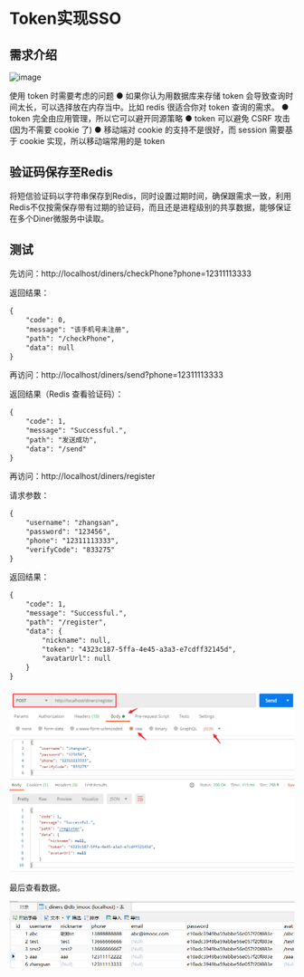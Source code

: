 # Token实现SSO

## 需求介绍
![image](https://user-images.githubusercontent.com/71139000/159104646-f10e9acd-fb5a-4449-adc5-8e933faa0f46.png)


使用 token 时需要考虑的问题
● 如果你认为用数据库来存储 token 会导致查询时间太长，可以选择放在内存当中。比如 redis 很适合你对 token 查询的需求。
● token 完全由应用管理，所以它可以避开同源策略
● token 可以避免 CSRF 攻击(因为不需要 cookie 了)
● 移动端对 cookie 的支持不是很好，而 session 需要基于 cookie 实现，所以移动端常用的是 token

## 验证码保存至Redis

将短信验证码以字符串保存到Redis，同时设置过期时间，确保跟需求一致，利用Redis不仅按需保存带有过期的验证码，而且还是进程级别的共享数据，能够保证在多个Diner微服务中读取。



## 测试

先访问：http://localhost/diners/checkPhone?phone=12311113333

返回结果：

```shell
{
    "code": 0,
    "message": "该手机号未注册",
    "path": "/checkPhone",
    "data": null
}
```

再访问：http://localhost/diners/send?phone=12311113333

返回结果（Redis 查看验证码）：

```shell
{
    "code": 1,
    "message": "Successful.",
    "path": "发送成功",
    "data": "/send"
}
```

再访问：http://localhost/diners/register

请求参数：

```shell
{
    "username": "zhangsan",
    "password": "123456",
    "phone": "12311113333",
    "verifyCode": "833275"
}
```

返回结果：

```shell
{
    "code": 1,
    "message": "Successful.",
    "path": "/register",
    "data": {
        "nickname": null,
        "token": "4323c187-5ffa-4e45-a3a3-e7cdff32145d",
        "avatarUrl": null
    }
}
```

![](./README.assets/image-20201115183441537.png)

最后查看数据。

![](/README.assets/image-20201115183541857.png)



